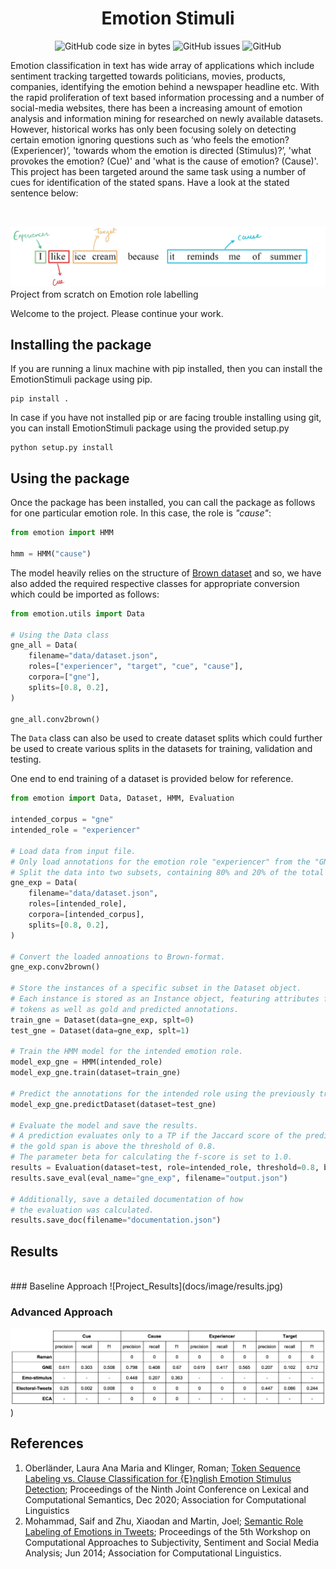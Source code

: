 <h1 align="center">Emotion Stimuli</h1>

<div align="center">

![GitHub code size in bytes](https://img.shields.io/github/languages/code-size/Thanatoz-1/EmotionStimuli?style=for-the-badge)
![GitHub issues](https://img.shields.io/github/issues-raw/Thanatoz-1/EmotionStimuli?style=for-the-badge)
![GitHub](https://img.shields.io/github/license/Thanatoz-1/EmotionStimuli?style=for-the-badge)
</div>

Emotion classification in text has wide array of applications which include sentiment tracking targetted towards politicians, movies, products, companies, identifying the emotion behind a newspaper headline etc. With the rapid proliferation of text based information processing and a number of social-media websites, there has been a increasing amount of emotion analysis and information mining for researched on newly available datasets. However, historical works has only been focusing solely on detecting certain emotion  ignoring questions such as ‘who feels the emotion? (Experiencer)’, 'towards whom the emotion is directed (Stimulus)?’, 'what provokes the emotion? (Cue)' and 'what is the cause of emotion? (Cause)'. This project has been targeted around the same task using a number of cues for identification of the stated spans. Have a look at the stated sentence below:

<br/>

![Project_Banner](docs/image/sentence_exmaple.jpg)
Project from scratch on Emotion role labelling

Welcome to the project. Please continue your work.

## Installing the package 
If you are running a linux machine with pip installed, then you can install the EmotionStimuli package using pip.
```
pip install .
```
In case if you have not installed pip or are facing trouble installing using git, you can install EmotionStimuli package using the provided setup.py
```
python setup.py install
```

## Using the package
Once the package has been installed, you can call the package as follows for one particular emotion role. In this case, the role is _"cause"_:
```python
from emotion import HMM

hmm = HMM("cause")
```
The model heavily relies on the structure of [Brown dataset](https://en.wikipedia.org/wiki/Brown_Corpus) and so, we have also added the required respective classes for appropriate conversion which could be imported as follows:
```python
from emotion.utils import Data

# Using the Data class
gne_all = Data(
    filename="data/dataset.json",
    roles=["experiencer", "target", "cue", "cause"],
    corpora=["gne"],
    splits=[0.8, 0.2],
)

gne_all.conv2brown()
```

The `Data` class can also be used to create dataset splits which could further be used to create various splits in the datasets for training, validation and testing. 

One end to end training of a dataset is provided below for reference. 

```python
from emotion import Data, Dataset, HMM, Evaluation

intended_corpus = "gne"
intended_role = "experiencer"

# Load data from input file.
# Only load annotations for the emotion role "experiencer" from the "GNE" corpus.
# Split the data into two subsets, containing 80% and 20% of the total instances respectively (randomly selected).
gne_exp = Data(
    filename="data/dataset.json",
    roles=[intended_role],
    corpora=[intended_corpus],
    splits=[0.8, 0.2],
)

# Convert the loaded annoations to Brown-format.
gne_exp.conv2brown()

# Store the instances of a specific subset in the Dataset object.
# Each instance is stored as an Instance object, featuring attributes for 
# tokens as well as gold and predicted annotations.
train_gne = Dataset(data=gne_exp, splt=0)
test_gne = Dataset(data=gne_exp, splt=1)

# Train the HMM model for the intended emotion role.
model_exp_gne = HMM(intended_role)
model_exp_gne.train(dataset=train_gne)

# Predict the annotations for the intended role using the previously trained model.
model_exp_gne.predictDataset(dataset=test_gne)

# Evaluate the model and save the results.
# A prediction evaluates only to a TP if the Jaccard score of the predicted and
# the gold span is above the threshold of 0.8.
# The parameter beta for calculating the f-score is set to 1.0.
results = Evaluation(dataset=test, role=intended_role, threshold=0.8, beta=1.0)
results.save_eval(eval_name="gne_exp", filename="output.json")

# Additionally, save a detailed documentation of how
# the evaluation was calculated.
results.save_doc(filename="documentation.json")
```

## Results
<br/>
### Baseline Approach
![Project_Results](docs/image/results.jpg)

### Advanced Approach
![Project_Results_Adv](docs/image/results_advanced.png))

## References
1. Oberl&#228;nder, Laura Ana Maria  and Klinger, Roman; [Token Sequence Labeling vs. Clause Classification for {E}nglish Emotion Stimulus Detection](https://www.aclweb.org/anthology/2020.starsem-1.7); Proceedings of the Ninth Joint Conference on Lexical and Computational Semantics, Dec 2020; Association for Computational Linguistics
2. Mohammad, Saif  and Zhu, Xiaodan  and Martin, Joel; [Semantic Role Labeling of Emotions in Tweets](https://www.aclweb.org/anthology/W14-2607); Proceedings of the 5th Workshop on Computational Approaches to Subjectivity, Sentiment and Social Media Analysis; Jun 2014; Association for Computational Linguistics.
